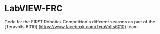# LabVIEW-FRC
Code for the FIRST Robotics Competition's different seasons as part of the [Teravolts 6010] (https://www.facebook.com/TeraVolts6010) team
